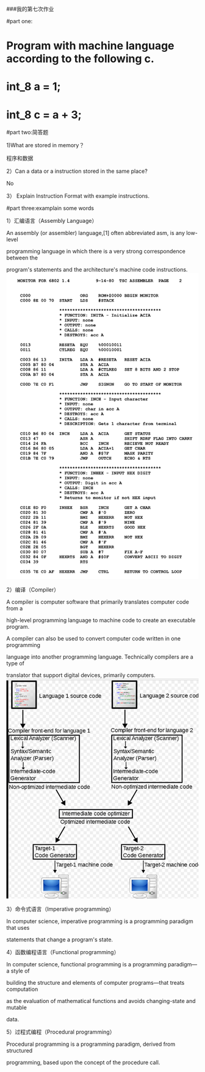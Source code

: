 ###我的第七次作业  

#part one:
#  Program with machine language according to the following c.
#  int_8 a = 1; 
#  int_8 c = a + 3;  

#part two:简答题

1)What are stored in memory？

程序和数据

2）Can a data or a instruction stored in the same place?

No

3） Explain Instruction Format with example instructions.



#part three:examplain some words

1）汇编语言（Assembly Language）   

An assembly (or assembler) language,[1] often abbreviated asm, is any low-level 

programming language in which there is a very strong correspondence between the 

program's statements and the architecture's machine code instructions.![Motorola_6800_Assembly_Language.png](https://github.com/bolonghuang/18342027/blob/gh-pages/images/Motorola_6800_Assembly_Language.png?raw=true)

2）编译（Compiler）

A compiler is computer software that primarily translates computer code from a  

high-level programming language to machine code to create an executable program. 

A compiler can also be used to convert computer code written in one programming 

language into another programming language. Technically compilers are a type of 

translator that support digital devices, primarily computers. ![屏幕截图(15).png](https://github.com/bolonghuang/18342027/blob/gh-pages/images/%E5%B1%8F%E5%B9%95%E6%88%AA%E5%9B%BE(15).png?raw=true)

3）命令式语言（Imperative programming）

In computer science, imperative programming is a programming paradigm that uses 

statements that change a program's state. 

4）函数编程语言（Functional programming）

In computer science, functional programming is a programming paradigm—a style of 

building the structure and elements of computer programs—that treats computation 

as the evaluation of mathematical functions and avoids changing-state and mutable 

data.

5）过程式编程（Procedural programming）

Procedural programming is a programming paradigm, derived from structured 

programming, based upon the concept of the procedure call.